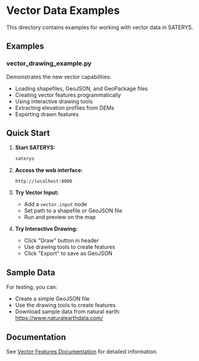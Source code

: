 # Vector Data Examples

This directory contains examples for working with vector data in SATERYS.

## Examples

### vector_drawing_example.py

Demonstrates the new vector capabilities:
- Loading shapefiles, GeoJSON, and GeoPackage files
- Creating vector features programmatically
- Using interactive drawing tools
- Extracting elevation profiles from DEMs
- Exporting drawn features

## Quick Start

1. **Start SATERYS:**
   ```bash
   saterys
   ```

2. **Access the web interface:**
   ```
   http://localhost:8000
   ```

3. **Try Vector Input:**
   - Add a `vector.input` node
   - Set path to a shapefile or GeoJSON file
   - Run and preview on the map

4. **Try Interactive Drawing:**
   - Click "Draw" button in header
   - Use drawing tools to create features
   - Click "Export" to save as GeoJSON

## Sample Data

For testing, you can:
- Create a simple GeoJSON file
- Use the drawing tools to create features
- Download sample data from natural earth: https://www.naturalearthdata.com/

## Documentation

See [Vector Features Documentation](../../docs/vector-features.md) for detailed information.
